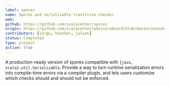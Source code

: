 ```yaml
---
label: spores
name: Spores and serializable transitive checker
web:
github: https://github.com/scalacenter/spores
origin: https://github.com/scalacenter/advisoryboard/blob/master/minutes/002-2016-q3.md#proposal-scp-006-compile-time-check-of-serializability
contributors: [jorge, heather, julien]
status: Completed
type: project
active: true
---
```

A production-ready version of spores compatible with `{java, scala}.util.Serializable`. Provide a way to turn runtime serialization errors into compile-time errors via a compiler plugin, and lets users customize which checks should and should not be enforced.
